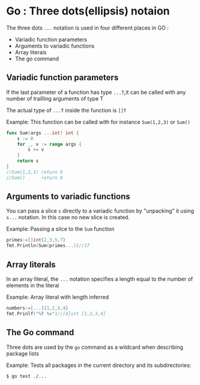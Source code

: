 # Go : Three dots(ellipsis) notaion

The three dots `...` notation is used in four different places in GO :

* Variadic function parameters 
* Arguments to variadic functions
* Array literals
* The go command

## Variadic function parameters

If the last parameter of a function has type `...T`,it can be called with any number of trailling arguments of type T

The actual type of `...T` inside the function is `[]T`

Example: This function can be called with for instance `Sum(1,2,3)` or `Sum()`

```go
func Sum(args ...int) int {
	s := 0
	for _, v := range args {
		s += v
	}
	return s
}
//Sum(1,2,3) return 6
//Sum() 	 return 0
```

## Arguments to variadic functions

You can pass a slice `s` directly to a variadic function by "unpacking" it using `s...` notation. In this case no new slice is created.

Example: Passing a slice to the `Sum` function 

```go
primes:=[]int{2,3,5,7}
fmt.Println(Sum(primes...))//17
```

## Array literals

In an array literal, the `...` notation specifies a length equal to the number of elements in the literal

Example: Array literal with length inferred

 ```go
 numbers:=[...]{1,2,3,4}
 fmt.Prinlf("%T %v")//[4]int [1,2,3,4]
 ```

## The Go command

Three dots are used by the `go` command as a wildcard when describing package lists

Example: Tests all packages in the current directory and its subdirectories:

```sh
$ go test ./...
```


